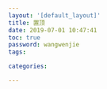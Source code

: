 ```yaml
---
layout: '[default_layout]'   
title: 置顶           
date: 2019-07-01 10:47:41  
toc: true      
password: wangwenjie            
tags:                        

categories:                  

---
```


<!--more-->